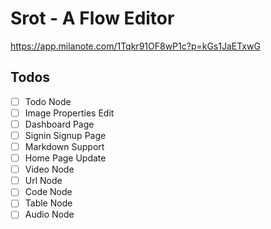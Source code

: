 # Srot - A Flow Editor

https://app.milanote.com/1Tqkr91OF8wP1c?p=kGs1JaETxwG

## Todos

- [ ] Todo Node
- [ ] Image Properties Edit
- [ ] Dashboard Page
- [ ] Signin Signup Page
- [ ] Markdown Support
- [ ] Home Page Update
- [ ] Video Node
- [ ] Url Node
- [ ] Code Node
- [ ] Table Node
- [ ] Audio Node
